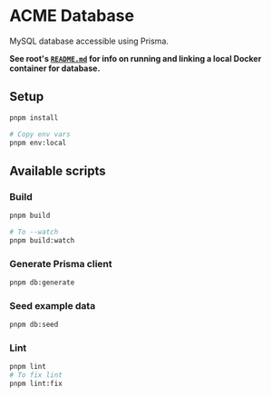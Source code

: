 # ACME Database

MySQL database accessible using Prisma.

**See root's [`README.md`](../../README.md) for info on running and linking a local Docker container for database.**

## Setup

```bash
pnpm install

# Copy env vars
pnpm env:local
```

## Available scripts

### Build

```bash
pnpm build

# To --watch
pnpm build:watch
```

### Generate Prisma client

```bash
pnpm db:generate
```

### Seed example data

```bash
pnpm db:seed
```

### Lint

```bash
pnpm lint
# To fix lint
pnpm lint:fix
```
